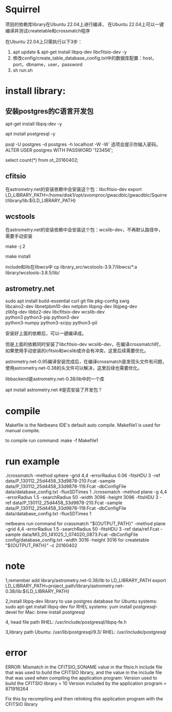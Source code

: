 Squirrel
========

项目的依赖库library在Ubuntu 22.04上进行编译， 在Ubuntu 22.04上可以一键编译并测试createtable和crossmatch程序

在Ubuntu 22.04上只需执行以下3步：
1. apt update & apt-get install libpq-dev libcfitsio-dev -y 
2. 修改config/create_table_database_config.txt中的数据库配置：host，port，dbname，user，password
3. sh run.sh

# install library: 

## 安装postgres的C语言开发包

apt-get install libpq-dev -y 
 
apt install postgresql -y 

psql -U postgres -d postgres -h localhost -W
-W` 选项会提示你输入密码。
ALTER USER postgres WITH PASSWORD '123456';

 select count(*) from ot_20160402;

## cfitsio

在astrometry.net的安装依赖中会安装这个包：libcfitsio-dev
export LD_LIBRARY_PATH=/home/disk1/opt/svomproc/gwacdblc/gwacdblc/Squirrel/library/lib:${LD_LIBRARY_PATH}

## wcstools 

在astrometry.net的安装依赖中会安装这个包：wcslib-dev，不再默认路径中，需要手动安装

make -j 2

make install

include和lib在libwcs中
cp library_src/wcstools-3.9.7/libwcs/*.a library/wcstools-3.8.5/lib/



## astrometry.net

sudo apt install build-essential curl git file pkg-config swig \
       libcairo2-dev libnetpbm10-dev netpbm libpng-dev libjpeg-dev \
       zlib1g-dev libbz2-dev libcfitsio-dev wcslib-dev \
       python3 python3-pip python3-dev \
       python3-numpy python3-scipy python3-pil

安装好上面的依赖后，可以一键编译成。

但是上面的依赖同时安装了libcfitsio-dev wcslib-dev，在编译crossmatch时，如果使用手动安装的cfitsio和wcslib或许会有冲突，这里后续需要优化。

astrometry.net-0.95编译安装完成后，在编译crossmatch是发现头文件有问题，使用astrometry.net-0.38的头文件可以解决，这里后续也需要优化。

libbackend是astrometry.net-0.38/lib中的一个库

apt install astrometry.net #是否安装了开发包？

# compile
Makefile is the Netbeans IDE's default auto compile.
Makefile1 is used for manual compile.

to compile run command:
make -f Makefile1

# run example
./crossmatch -method sphere -grid 4,4 -errorRadius 0.06 -fitsHDU 3 -ref  data/P_130112_25d4458_33d9878-210.Fcat -sample data/P_130112_25d4458_33d9878-119.Fcat -dbConfigFile data/database_config.txt -fluxSDTimes 1
./crossmatch -method plane  -g 4,4 -errorRadius 1.5 -searchRadius 50 -width 3096 -height 3096 -fitsHDU 3 -ref  data/P_130112_25d4458_33d9878-210.Fcat -sample data/P_130112_25d4458_33d9878-119.Fcat -dbConfigFile data/database_config.txt -fluxSDTimes 1

netbeans run command
for crassmatch
"${OUTPUT_PATH}"  -method plane -grid 4,4 -errorRadius 1.5 -searchRadius 50 -fitsHDU 3 -ref  data/ref.Fcat -sample data/M3_05_141025_1_074020_0873.Fcat -dbConfigFile config/database_config.txt -width 3016 -height 3016
for createtable
"${OUTPUT_PATH}" -c 20160402


# note
1,remember add library/astrometry.net-0.38/lib to LD_LIBRARY_PATH
export LD_LIBRARY_PATH=project_path/library/astrometry.net-0.38/lib:${LD_LIBRARY_PATH}

2,install libpq-dev library to use postgres database
for Ubuntu systems: sudo apt-get install libpq-dev
for RHEL systems: yum install postgresql-devel
for Mac: brew install postgresql

4, head file path
RHEL: /usr/include/postgresql/libpq-fe.h

3,library path
Ubuntu: /usr/lib/postgresql/9.3/
RHEL: /usr/include/postgresql


# error

ERROR: Mismatch in the CFITSIO_SONAME value in the fitsio.h include file
that was used to build the CFITSIO library, and the value in the include file
that was used when compiling the application program:
   Version used to build the CFITSIO library   = 10
   Version included by the application program = 871916264

Fix this by recompiling and then relinking this application program 
with the CFITSIO library